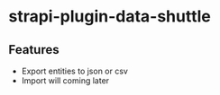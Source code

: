 # strapi-plugin-data-shuttle

## Features

- Export entities to json or csv
- Import will coming later
